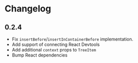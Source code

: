 # Changelog

## 0.2.4

- Fix `insertBefore`/`insertInContainerBefore` implementation.
- Add support of connecting React Devtools
- Add additional `context` props to `TreeItem`
- Bump React dependencies
